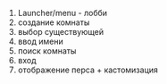 1) Launcher/menu - лобби
1) создание комнаты
2) выбор существующей
3) ввод имени
4) поиск комнаты 	
5) вход
6) отображение перса + кастомизация